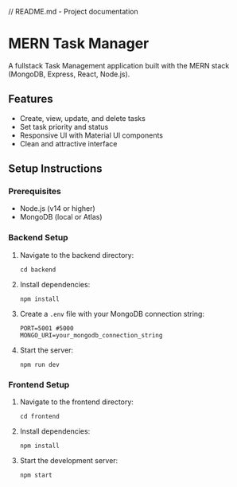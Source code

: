 // README.md - Project documentation

# MERN Task Manager

A fullstack Task Management application built with the MERN stack (MongoDB, Express, React, Node.js).

## Features

- Create, view, update, and delete tasks
- Set task priority and status
- Responsive UI with Material UI components
- Clean and attractive interface

## Setup Instructions

### Prerequisites

- Node.js (v14 or higher)
- MongoDB (local or Atlas)

### Backend Setup

1. Navigate to the backend directory:

   ```
   cd backend
   ```

2. Install dependencies:

   ```
   npm install
   ```

3. Create a `.env` file with your MongoDB connection string:

   ```
   PORT=5001 #5000
   MONGO_URI=your_mongodb_connection_string
   ```

4. Start the server:
   ```
   npm run dev
   ```

### Frontend Setup

1. Navigate to the frontend directory:

   ```
   cd frontend
   ```

2. Install dependencies:

   ```
   npm install
   ```

3. Start the development server:

   ```
   npm start

   ```
